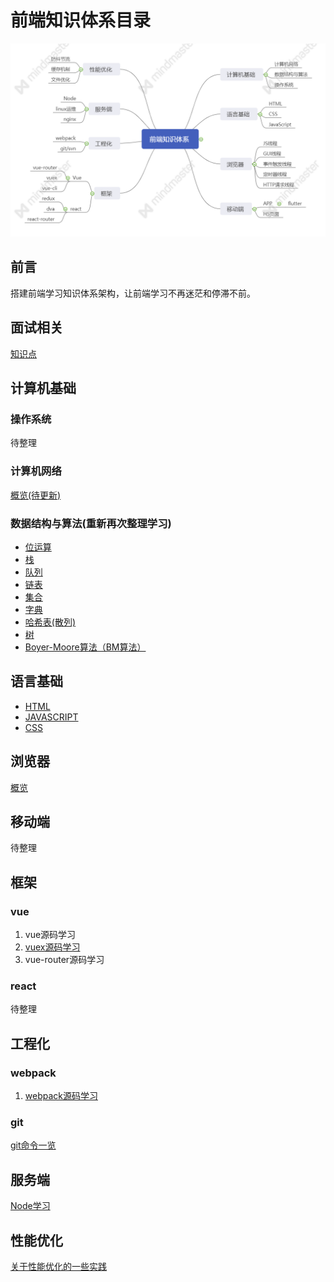 # 前端知识体系目录

![alt](.gitbook/assets/front.png)

## 前言

搭建前端学习知识体系架构，让前端学习不再迷茫和停滞不前。

## 面试相关
[知识点](packages/docs/interviews/interviews.md)

## 计算机基础

### 操作系统

待整理

### 计算机网络

[概览\(待更新\)](packages/docs/basic/net.md)

### 数据结构与算法\(重新再次整理学习\)

* [位运算](packages/docs/data_structure_and_algorithm/bitoperation.md)
* [栈](https://github.com/qiugu/The-road-to-front-end-learning/tree/eb6c1df35c4a5471d67eab4e947fb8859ed8bccf/packages/docs/data_structure_and_algorithm/stack.js)
* [队列](https://github.com/qiugu/The-road-to-front-end-learning/tree/eb6c1df35c4a5471d67eab4e947fb8859ed8bccf/packages/docs/data_structure_and_algorithm/queue.js)
* [链表](https://github.com/qiugu/The-road-to-front-end-learning/tree/eb6c1df35c4a5471d67eab4e947fb8859ed8bccf/packages/docs/data_structure_and_algorithm/linkedList.js)
* [集合](https://github.com/qiugu/The-road-to-front-end-learning/tree/eb6c1df35c4a5471d67eab4e947fb8859ed8bccf/packages/docs/data_structure_and_algorithm/set.js)
* [字典](packages/docs/data_structure_and_algorithm/dictionary.md)
* [哈希表\(散列\)](packages/docs/data_structure_and_algorithm/hash.md)
* [树](packages/docs/data_structure_and_algorithm/tree.md)
* [Boyer-Moore算法（BM算法）](https://github.com/qiugu/The-road-to-front-end-learning/tree/eb6c1df35c4a5471d67eab4e947fb8859ed8bccf/packages/code/data_structure_and_algorithm/string_BM.js)

## 语言基础

* [HTML](packages/docs/basic/html.md)
* [JAVASCRIPT](packages/docs/basic/javascript.md)
* [CSS](packages/docs/basic/css.md)

## 浏览器

[概览](packages/docs/basic/browser.md)

## 移动端

待整理

## 框架

### vue

1. vue源码学习
2. [vuex源码学习](packages/code/vuex-src/vuex-src.md)
3. vue-router源码学习

### react

待整理

## 工程化

### webpack

1. [webpack源码学习](packages/code/webpack/webpack.md)

### git

[git命令一览](packages/docs/basic/git.md)

## 服务端

[Node学习](packages/code/nodejs/nodejs.md)

## 性能优化

[关于性能优化的一些实践](packages/docs/basic/performance-optimization.md)

